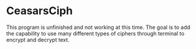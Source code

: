 # CeasarsCiph
This program is unfinished and not working at this time. The goal is to add the capability to use many different types of ciphers through terminal to encrypt and decrypt text.
